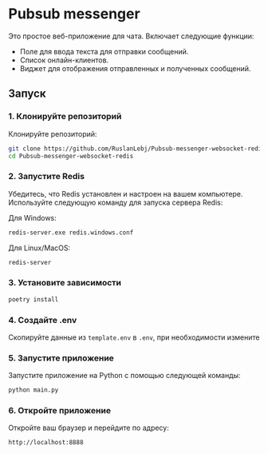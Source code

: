 
# Pubsub messenger

Это простое веб-приложение для чата. Включает следующие функции:
- Поле для ввода текста для отправки сообщений.
- Список онлайн-клиентов.
- Виджет для отображения отправленных и полученных сообщений.

## Запуск

### 1. Клонируйте репозиторий
Клонируйте репозиторий:

```bash
git clone https://github.com/RuslanLebj/Pubsub-messenger-websocket-redis
cd Pubsub-messenger-websocket-redis
```

### 2. Запустите Redis
Убедитесь, что Redis установлен и настроен на вашем компьютере. Используйте следующую команду для запуска сервера Redis:

Для Windows:
```bash
redis-server.exe redis.windows.conf
```

Для Linux/MacOS:
```bash
redis-server
```

### 3. Установите зависимости
```bash
poetry install
```

### 4. Создайте .env
Скопируйте данные из `template.env` в `.env`, при необходимости измените

### 5. Запустите приложение
Запустите приложение на Python с помощью следующей команды:

```bash
python main.py
```

### 6. Откройте приложение
Откройте ваш браузер и перейдите по адресу:
```
http://localhost:8888
```